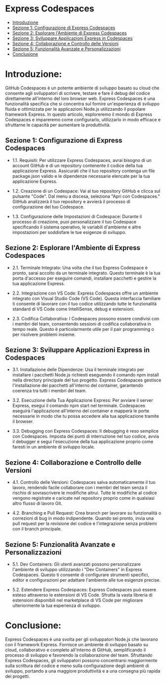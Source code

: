 # Express Codespaces

- [Introduzione](#introduzione)
- [Sezione 1: Configurazione di Express Codespaces](#sezione-1-configurazione-di-express-codespaces)
- [Sezione 2: Esplorare l'Ambiente di Express Codespaces](#sezione-2-esplorare-lambiente-di-express-codespaces)
- [Sezione 3: Sviluppare Applicazioni Express in Codespaces](#sezione-3-sviluppare-applicazioni-express-in-codespaces)
- [Sezione 4: Collaborazione e Controllo delle Versioni](#sezione-4-collaborazione-e-controllo-delle-versioni)
- [Sezione 5: Funzionalità Avanzate e Personalizzazioni](#sezione-5-funzionalita-avanzate-e-personalizzazioni)
- [Conclusione](#conclusione)

# Introduzione:

GitHub Codespaces è un potente ambiente di sviluppo basato su cloud che consente agli sviluppatori di scrivere, testare e fare il debug del codice direttamente all'interno del loro browser web. Express Codespaces è una funzionalità specifica che si concentra sul fornire un'esperienza di sviluppo fluida e ottimizzata per le applicazioni Node.js utilizzando il popolare framework Express. In questo articolo, esploreremo il mondo di Express Codespaces e impareremo come configurarlo, utilizzarlo in modo efficace e sfruttarne le capacità per aumentare la produttività.

## Sezione 1: Configurazione di Express Codespaces

- 1.1. Requisiti:
Per utilizzare Express Codespaces, avrai bisogno di un account GitHub e di un repository contenente il codice della tua applicazione Express. Assicurati che il tuo repository contenga un file package.json valido e le dipendenze necessarie elencate per la tua applicazione Express.

- 1.2. Creazione di un Codespace:
Vai al tuo repository GitHub e clicca sul pulsante "Code". Dal menu a discesa, seleziona "Apri con Codespaces." GitHub analizzerà il tuo repository e avvierà il processo di configurazione del tuo Codespace.

- 1.3. Configurazione delle Impostazioni di Codespace:
Durante il processo di creazione, puoi personalizzare il tuo Codespace specificando il sistema operativo, le variabili d'ambiente e altre impostazioni per soddisfare le tue esigenze di sviluppo.

## Sezione 2: Esplorare l'Ambiente di Express Codespaces

- 2.1. Terminale Integrato:
Una volta che il tuo Express Codespace è pronto, sarai accolto da un terminale integrato. Questo terminale è la tua porta d'accesso per eseguire comandi, installare pacchetti e gestire la tua applicazione Express.

- 2.2. Integrazione con VS Code:
Express Codespaces offre un ambiente integrato con Visual Studio Code (VS Code). Questa interfaccia familiare ti consente di lavorare con il tuo codice utilizzando tutte le funzionalità standard di VS Code come IntelliSense, debug e estensioni.

- 2.3. Codifica Collaborativa:
I Codespaces possono essere condivisi con i membri del team, consentendo sessioni di codifica collaborativa in tempo reale. Questo è particolarmente utile per il pair programming o per risolvere problemi insieme.

## Sezione 3: Sviluppare Applicazioni Express in Codespaces

- 3.1. Installazione delle Dipendenze:
Usa il terminale integrato per installare i pacchetti Node.js richiesti eseguendo il comando npm install nella directory principale del tuo progetto. Express Codespaces gestisce l'installazione dei pacchetti all'interno del container, garantendo coerenza tra tutti i membri del team.

- 3.2. Esecuzione della Tua Applicazione Express:
Per avviare il server Express, esegui il comando npm start nel terminale. Codespaces eseguirà l'applicazione all'interno del container e mapperà le porte necessarie in modo che tu possa accedere alla tua applicazione tramite il browser.

- 3.3. Debugging con Express Codespaces:
Il debugging è reso semplice con Codespaces. Imposta dei punti di interruzione nel tuo codice, avvia il debugger e segui l'esecuzione della tua applicazione proprio come faresti in un ambiente di sviluppo locale.

## Sezione 4: Collaborazione e Controllo delle Versioni

- 4.1. Controllo delle Versioni:
Codespaces salva automaticamente il tuo lavoro, rendendo facile collaborare con i membri del team senza il rischio di sovrascrivere le modifiche altrui. Tutte le modifiche al codice vengono registrate e caricate nel repository proprio come in qualsiasi altro flusso di lavoro Git.

- 4.2. Branching e Pull Request:
Crea branch per lavorare su funzionalità o correzioni di bug in modo indipendente. Quando sei pronto, invia una pull request per la revisione del codice e l'integrazione senza problemi con il branch principale.

## Sezione 5: Funzionalità Avanzate e Personalizzazioni

- 5.1. Dev Containers:
Gli utenti avanzati possono personalizzare l'ambiente di sviluppo utilizzando i "Dev Containers" in Express Codespaces. Questo ti consente di configurare strumenti specifici, editor e configurazioni per adattare l'ambiente alle tue esigenze precise.

- 5.2. Estendere Express Codespaces:
Express Codespaces può essere esteso attraverso le estensioni di VS Code. Sfrutta la vasta libreria di estensioni disponibili nel marketplace di VS Code per migliorare ulteriormente la tua esperienza di sviluppo.

# Conclusione:

Express Codespaces è una svolta per gli sviluppatori Node.js che lavorano con il framework Express. Fornisce un ambiente di sviluppo basato su cloud, collaborativo e completo all'interno di GitHub, semplificando il processo di sviluppo e favorendo la collaborazione del team. Sfruttando Express Codespaces, gli sviluppatori possono concentrarsi maggiormente sulla scrittura del codice e meno sulla configurazione degli ambienti di sviluppo, portando a una maggiore produttività e a una consegna più rapida dei progetti.